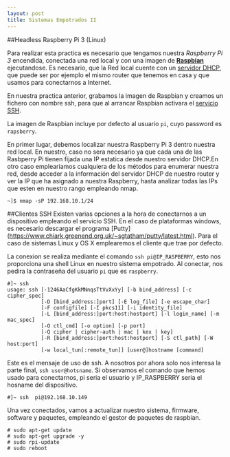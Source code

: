```yaml
---
layout: post
title: Sistemas Empotrados II
---
```


##Headless Raspberry Pi 3 (Linux)

Para realizar esta practica es necesario que tengamos nuestra _Raspberry Pi 3_ encendida, conectada una red local y con una imagen de [**Raspbian**][raspbian_web] ejecutandose. Es necesario, que la Red local cuente con un [servidor DHCP](https://es.wikipedia.org/wiki/Dynamic_Host_Configuration_Protocol), que puede ser por ejemplo el mismo router que tenemos en casa y que usamos para conectarnos a Internet.  

En nuestra practica anterior, grabamos la imagen de Raspbian y creamos un fichero con nombre ssh, para que al arrancar Raspbian activara el [servicio SSH](https://es.wikipedia.org/wiki/Secure_Shell).

La imagen de Raspbian incluye por defecto al usuario `pi`, cuyo password es `rapsberry`. 

En primer lugar, debemos localizar nuestra Raspberry Pi 3 dentro nuestra red local. En nuestro, caso no sera necesario ya que cada una de las Rasbperry Pi tienen fijada una IP estatica desde nuestro servidor DHCP.En otro caso empleariamos cualquiera de los métodos para enumerar nuestra red, desde acceder a la información del servidor DHCP de nuestro router y ver la IP que ha asignado a nuestra Raspberry, hasta analizar todas las IPs que esten en nuestro rango empleando nmap.

```shell
~]$ nmap -sP 192.168.10.1/24
```

##Clientes SSH
Existen varias opciones a la hora de conectarnos a un dispositivo empleando el servicio SSH. En el caso de plataformas windows, es necesario descargar el programa [Putty] (https://www.chiark.greenend.org.uk/~sgtatham/putty/latest.html). Para el caso de sistemas Linux y OS X emplearemos el cliente que trae por defecto.

La conexion se realiza mediante el comando  `ssh pi@IP_RASPBERRY`, esto nos proporciona una shell Linux en nuestro sistema empotrado. Al conectar, nos pedira la contraseña del usuario `pi` que es `raspberry`.

```shell
#]~ ssh 
usage: ssh [-1246AaCfgKkMNnqsTtVvXxYy] [-b bind_address] [-c cipher_spec]
           [-D [bind_address:]port] [-E log_file] [-e escape_char]
           [-F configfile] [-I pkcs11] [-i identity_file]
           [-L [bind_address:]port:host:hostport] [-l login_name] [-m mac_spec]
           [-O ctl_cmd] [-o option] [-p port]
           [-Q cipher | cipher-auth | mac | kex | key]
           [-R [bind_address:]port:host:hostport] [-S ctl_path] [-W host:port]
           [-w local_tun[:remote_tun]] [user@]hostname [command]
```
Este es el mensaje de uso de ssh. A nosotros por ahora solo nos interesa la parte final, `ssh user@hotsname`. Si observamos el comando que hemos usado para conectarnos, pi seria el usuario y IP_RASPBERRY seria el hosname del dispositivo.

```shell
#]~ ssh  pi@192.168.10.149

```

Una vez conectados, vamos a actualizar nuestro sistema, firmware, software y paquetes, empleando el gestor de paquetes de raspbian.

```shell
# sudo apt-get update
# sudo apt-get upgrade -y
# sudo rpi-update
# sudo reboot
```




[raspbian_web]: https://www.raspberrypi.org/downloads/raspbian/




